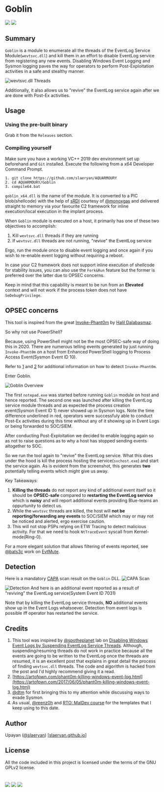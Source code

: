 # Goblin
[![](https://img.shields.io/badge/Category-Defense%20Evasion-E5A505?style=flat-square)]() [![](https://img.shields.io/badge/Language-C%20%2f%20C++%20%2f%20Python3-E5A505?style=flat-square)]()

## Summary
`Goblin` is a module to enumerate all the threads of the EventLog Service Module(`wevtsvc.dll`) and kill them in an effort to disable EventLog service from registering any new events. Disabling Windows Event Logging and Sysmon logging paves the way for operators to perform Post-Exploitation activities in a safe and stealthy manner.

![wevtsvc.dll Threads](https://github.com/slaeryan/AQUARMOURY/blob/master/Goblin/Screenshots/evtlog-threads.PNG "wevtsvc.dll Threads")

Additionally, it also allows us to "revive" the EventLog service again after we are done with Post-Ex activities.

## Usage
### Using the pre-built binary
Grab it from the `Releases` section.
### Compiling yourself
Make sure you have a working VC++ 2019 dev environment set up beforehand and `Git` installed. Execute the following from a x64 Developer Command Prompt.
```
1. git clone https://github.com/slaeryan/AQUARMOURY
2. cd AQUARMOURY/Goblin
3. compile64.bat
```

`goblin_x64.dll` is the name of the module. It is converted to a PIC blob(shellcode) with the help of [sRDI](https://github.com/monoxgas/sRDI) courtesy of [@monoxgas](https://twitter.com/monoxgas?lang=en) and delivered straight to memory via your favourite C2 framework for inline execution/local execution in the implant process.

When `Goblin` module is executed on a host, it primarily has one of these two objectives to accomplish:
1. Kill `wevtsvc.dll` threads if they are running
2. If `wevtsvc.dll` threads are not running, "revive" the EventLog service

Ergo, run the module once to disable event logging and once again if you wish to re-enable event logging without requiring a reboot.

In case your C2 framework does not support inline execution of shellcode for stability issues, you can also use the `Fork&Run` feature but the former is preferred over the latter due to OPSEC concerns.

Keep in mind that this capability is meant to be run from an **Elevated** context and will not work if the process token does not have `SeDebugPrivilege`.

## OPSEC concerns
This tool is inspired from the great [Invoke-Phant0m](https://github.com/hlldz/Invoke-Phant0m) by [Halil Dalabasmaz](https://twitter.com/hlldz).

So why not use PowerShell?

Because, using PowerShell might not be the most OPSEC-safe way of doing this in 2020. There are numerous telling events generated by just running `Invoke-Phant0m` on a host from Enhanced PowerShell logging to Process Access Event(Sysmon Event ID 10).

Refer to [1](https://twitter.com/inzlain/status/867172350457925632/photo/1) and [2](https://malwarenailed.blogspot.com/2017/10/update-to-hunting-mimikatz-using-sysmon.html) for additional information on how to detect `Invoke-Phant0m`.

Enter Goblin.

![Goblin Overview](https://github.com/slaeryan/AQUARMOURY/blob/master/Goblin/Screenshots/overview.PNG "Goblin Overview")

The first `notepad.exe` was started before running `Goblin` module on host and hence reported. The second one was launched after killing the EventLog service module threads and as expected the process creation event(Sysmon Event ID 1) never showed up in Sysmon logs. Note the time difference underlined in red, operators were successfuly able to conduct Post-Ex activities during this time without any of it showing up in Event Logs or being forwarded to SOC/SIEM.

After conducting Post-Exploitation we decided to enable logging again so as not to raise questions as to why a host has stopped sending events altogether to SOC.

So we run the tool again to "revive" the EventLog service. What this does under the hood is kill the process hosting the service(`svchost.exe`) and start the service again.
As is evident from the screenshot, this generates **two** potentially telling events which might give us away.

Key Takeaways:
1) **Killing the threads** do not report any kind of additional event itself so it should be **OPSEC-safe** compared to **restarting the EventLog service** which is **noisy** and will report additional events providing Blue-teams an oppurtunity to detect us.
2) While the `wevtsvc` threads are killed, the host will **not be reporting/forwarding any events** to SOC/SIEM which may or may not be noticed and alerted, ergo exercise caution.
3) This will not stop PSPs relying on ETW Tracing to detect malicious activity. For that we need to hook `NtTraceEvent` syscall from Kernel-mode(Ring-0).

For a more elegant solution that allows filtering of events reported, see [@bats3c](https://twitter.com/_batsec_) work on [EvtMute](https://github.com/bats3c/EvtMute).

## Detection
Here is a mandatory [CAPA](https://github.com/fireeye/capa) scan result on the `Goblin` DLL.
![CAPA Scan](https://github.com/slaeryan/AQUARMOURY/blob/master/Goblin/Screenshots/capa.PNG "CAPA Scan")

![Detection](https://github.com/slaeryan/AQUARMOURY/blob/master/Goblin/Screenshots/detection.PNG "Detection")
And here is an additional event reported as a result of "reviving" the EventLog service(System Event ID 7031)

Note that by killing the EventLog service threads, **NO** additional events show up in the Event Logs whatsoever. Detection from event logs is possible iff operator has restarted the service.

## Credits
1. This tool was inspired by [@spotheplanet](https://twitter.com/spotheplanet) lab on [Disabling Windows Event Logs by Suspending EventLog Service Threads](https://www.ired.team/offensive-security/defense-evasion/disabling-windows-event-logs-by-suspending-eventlog-service-threads). Although, suspending/resuming threads do not work in practice because all the events are going to be written to the EventLog once the threads are resumed, it is an excellent post that explains in great detail the process of finding `wevtsvc.dll` threads. The code and algorithm is hacked from the post and I'd highly recommend giving it a read.
2. [https://artofpwn.com/phant0m-killing-windows-event-log.html](https://artofpwn.com/2017/06/05/phant0m-killing-windows-event-log.html)
3. [@dtm](https://twitter.com/0x00dtm) for first bringing this to my attention while discussing ways to evade Sysmon.
4. As usual, [@reenz0h](https://twitter.com/Sektor7Net) and [RTO: MalDev course](https://institute.sektor7.net/red-team-operator-malware-development-essentials) for the templates that I keep using to this date.

## Author
Upayan ([@slaeryan](https://twitter.com/slaeryan)) [[slaeryan.github.io](https://slaeryan.github.io)]

## License
All the code included in this project is licensed under the terms of the GNU GPLv2 license.

#

[![](https://img.shields.io/badge/slaeryan.github.io-E5A505?style=flat-square)](https://slaeryan.github.io) [![](https://img.shields.io/badge/twitter-@slaeryan-00aced?style=flat-square&logo=twitter&logoColor=white)](https://twitter.com/slaeryan) [![](https://img.shields.io/badge/linkedin-@UpayanSaha-0084b4?style=flat-square&logo=linkedin&logoColor=white)](https://www.linkedin.com/in/upayan-saha-404881192/)
